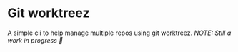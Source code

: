 # Git worktreez
A simple cli to help manage multiple repos using git worktreez.
*NOTE: Still a work in progress 🚧*

